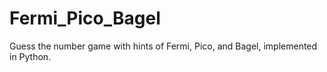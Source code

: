 # Fermi_Pico_Bagel
Guess the number game with hints of Fermi, Pico, and Bagel, implemented in Python.
